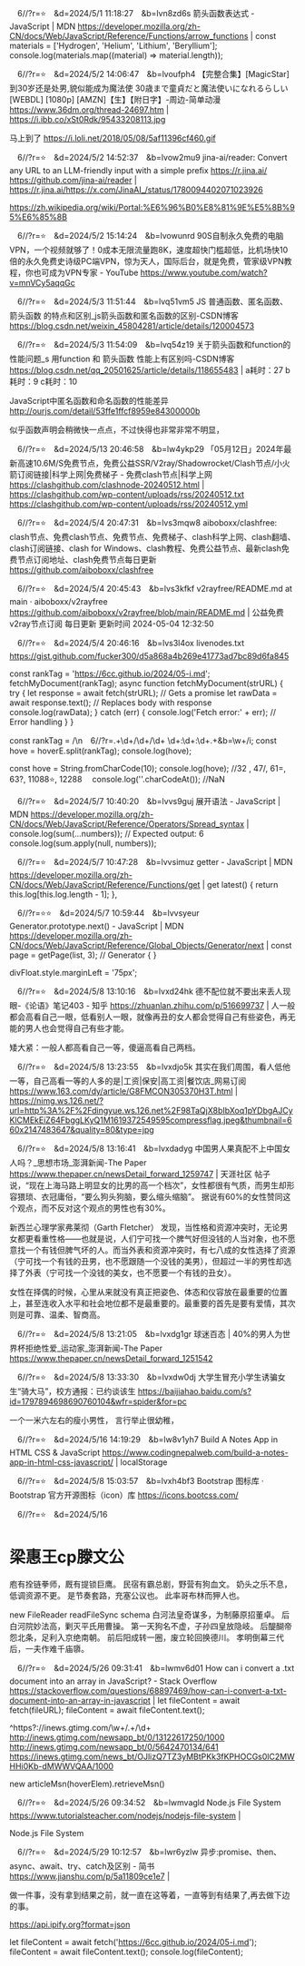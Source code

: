 
　6//?r=⭐　&d=2024/5/1 11:18:27　&b=lvn8zd6s
箭头函数表达式 - JavaScript | MDN
https://developer.mozilla.org/zh-CN/docs/Web/JavaScript/Reference/Functions/arrow_functions
|
const materials = ['Hydrogen', 'Helium', 'Lithium', 'Beryllium'];
console.log(materials.map((material) => material.length));

　6//?r=⭐　&d=2024/5/2 14:06:47　&b=lvoufph4
【完整合集】[MagicStar] 到30岁还是处男,貌似能成为魔法使 30歳まで童貞だと魔法使いになれるらしい [WEBDL] [1080p] [AMZN]【生】【附日字】-周边-简单动漫
https://www.36dm.org/thread-24697.htm
|
https://i.ibb.co/xSt0Rdk/95433208113.jpg

马上到了
https://i.loli.net/2018/05/08/5af11396cf460.gif

　6//?r=⭐　&d=2024/5/2 14:52:37　&b=lvow2mu9
jina-ai/reader: Convert any URL to an LLM-friendly input with a simple prefix https://r.jina.ai/
https://github.com/jina-ai/reader
|
https://r.jina.ai/https://x.com/JinaAI_/status/1780094402071023926

https://zh.wikipedia.org/wiki/Portal:%E6%96%B0%E8%81%9E%E5%8B%95%E6%85%8B

　6//?r=⭐　&d=2024/5/2 15:14:24　&b=lvowunrd
90S自制永久免费的电脑VPN，一个视频就够了！0成本无限流量跑8K，速度超快门槛超低，比机场快10倍的永久免费史诗级PC端VPN，惊为天人，国际后台，就是免费，管家级VPN教程，你也可成为VPN专家 - YouTube
https://www.youtube.com/watch?v=mnVCy5aqqGc

　6//?r=⭐　&d=2024/5/3 11:51:44　&b=lvq51vm5
JS 普通函数、匿名函数、箭头函数 的特点和区别_js箭头函数和匿名函数的区别-CSDN博客
https://blog.csdn.net/weixin_45804281/article/details/120004573

　6//?r=⭐　&d=2024/5/3 11:54:09　&b=lvq54z19
关于箭头函数和function的性能问题_s 用function 和 箭头函数 性能上有区别吗-CSDN博客
https://blog.csdn.net/qq_20501625/article/details/118655483
|
a耗时：27
b耗时：9
c耗时：10

JavaScript中匿名函数和命名函数的性能差异
http://ourjs.com/detail/53ffe1ffcf8959e84300000b

似乎函数声明会稍微快一点点，不过快得也非常非常不明显，

　6//?r=⭐　&d=2024/5/13 20:46:58　&b=lw4ykp29
「05月12日」2024年最新高速10.6M/S免费节点，免费公益SSR/V2ray/Shadowrocket/Clash节点/小火箭订阅链接|科学上网|免费梯子 - 免费clash节点|科学上网
https://clashgithub.com/clashnode-20240512.html
|
https://clashgithub.com/wp-content/uploads/rss/20240512.txt
https://clashgithub.com/wp-content/uploads/rss/20240512.yml

　6//?r=⭐　&d=2024/5/4 20:47:31　&b=lvs3mqw8
aiboboxx/clashfree: clash节点、免费clash节点、免费节点、免费梯子、clash科学上网、clash翻墙、clash订阅链接、clash for Windows、clash教程、免费公益节点、最新clash免费节点订阅地址、clash免费节点每日更新
https://github.com/aiboboxx/clashfree

　6//?r=⭐　&d=2024/5/4 20:45:43　&b=lvs3kfkf
v2rayfree/README.md at main · aiboboxx/v2rayfree
https://github.com/aiboboxx/v2rayfree/blob/main/README.md
|
公益免费v2ray节点订阅 每日更新 更新时间 2024-05-04 12:32:50

　6//?r=⭐　&d=2024/5/4 20:46:16　&b=lvs3l4ox
livenodes.txt
https://gist.github.com/fucker300/d5a868a4b269e41773ad7bc89d6fa845

const rankTag = 'https://6cc.github.io/2024/05-i.md';
fetchMyDocument(rankTag);
async function fetchMyDocument(strURL) {
  try {
    let response = await fetch(strURL); // Gets a promise
    let rawData = await response.text(); // Replaces body with response
    console.log(rawData);
  } catch (err) {
    console.log('Fetch error:' + err); // Error handling
  }
}

const rankTag = /\n　6\/\/\?r=.+\d+\/\d+\/\d+ \d+:\d+:\d+.+&b=\w+/i;
const hove = hoverE.split(rankTag);
console.log(hove);

const hove = String.fromCharCode(10);
console.log(hove);
//32 , 47/, 61=, 63?, 11088⭐, 12288　
console.log(''.charCodeAt());
//NaN

　6//?r=⭐　&d=2024/5/7 10:40:20　&b=lvvs9guj
展开语法 - JavaScript | MDN
https://developer.mozilla.org/zh-CN/docs/Web/JavaScript/Reference/Operators/Spread_syntax
|
console.log(sum(...numbers));
// Expected output: 6
console.log(sum.apply(null, numbers));

　6//?r=⭐　&d=2024/5/7 10:47:28　&b=lvvsimuz
getter - JavaScript | MDN
https://developer.mozilla.org/zh-CN/docs/Web/JavaScript/Reference/Functions/get
|
get latest() {
    return this.log[this.log.length - 1];
  },

　6//?r=⭐⭐　&d=2024/5/7 10:59:44　&b=lvvsyeur
Generator.prototype.next() - JavaScript | MDN
https://developer.mozilla.org/zh-CN/docs/Web/JavaScript/Reference/Global_Objects/Generator/next
|
const page = getPage(list, 3); // Generator { }

divFloat.style.marginLeft = '75px';

　6//?r=⭐　&d=2024/5/8 13:10:16　&b=lvxd24hk
德不配位就不要出来丢人现眼-《论语》笔记403 - 知乎
https://zhuanlan.zhihu.com/p/516699737
|
人一般都会高看自己一眼，低看别人一眼，就像再丑的女人都会觉得自己有些姿色，再无能的男人也会觉得自己有些才能。

矮大紧：一般人都高看自己一等，傻逼高看自己两档。

　6//?r=⭐　&d=2024/5/8 13:23:55　&b=lvxdjo5k
其实在我们周围，看人低他一等，自己高看一等的人多的是|工资|保安|高工资|餐饮店_网易订阅
https://www.163.com/dy/article/G8FMCON305370H3T.html
|
https://nimg.ws.126.net/?url=http%3A%2F%2Fdingyue.ws.126.net%2F98TaQjX8bIbXoq1pYDbgAJCyKlCMEkEiZ64FbggLKyQ1M1619372549595compressflag.jpeg&thumbnail=660x2147483647&quality=80&type=jpg

　6//?r=⭐　&d=2024/5/8 13:16:41　&b=lvxdadyg
中国男人果真配不上中国女人吗？_思想市场_澎湃新闻-The Paper
https://www.thepaper.cn/newsDetail_forward_1259747
|
天涯社区
帖子说，“现在上海马路上明显女的比男的高一个档次”，女性都很有气质，而男生却形容猥琐、衣冠庸俗，“要么狗头狗脑，要么缩头缩脑”。
据说有60%的女性赞同这个观点，而不反对这个观点的男性也有30%。

新西兰心理学家弗莱彻（Garth Fletcher）
发现，当性格和资源冲突时，无论男女都更看重性格——也就是说，人们宁可找一个脾气好但没钱的人当对象，也不愿意找一个有钱但脾气坏的人。而当外表和资源冲突时，有七八成的女性选择了资源（宁可找一个有钱的丑男，也不愿跟随一个没钱的美男），但超过一半的男性却选择了外表（宁可找一个没钱的美女，也不愿要一个有钱的丑女）。

女性在择偶的时候，心里从来就没有真正把姿色、体态和仪容放在最重要的位置上，甚至连收入水平和社会地位都不是最重要的。最重要的首先是要有爱情，其次则是可靠、温柔、智商高。

　6//?r=⭐　&d=2024/5/8 13:21:05　&b=lvxdg1gr
球迷百态 | 40%的男人为世界杯拒绝性爱_运动家_澎湃新闻-The Paper
https://www.thepaper.cn/newsDetail_forward_1251542

　6//?r=⭐　&d=2024/5/8 13:33:30　&b=lvxdw0dj
大学生冒充小学生诱骗女生“骑大马”，校方通报：已约谈该生
https://baijiahao.baidu.com/s?id=1797894698690760104&wfr=spider&for=pc

一个一米六左右的瘦小男性，
言行举止很幼稚，

　6//?r=⭐　&d=2024/5/16 14:19:29　&b=lw8v1yh7
Build A Notes App in HTML CSS & JavaScript
https://www.codingnepalweb.com/build-a-notes-app-in-html-css-javascript/
|
localStorage

　6//?r=⭐　&d=2024/5/8 15:03:57　&b=lvxh4bf3
Bootstrap 图标库 · Bootstrap 官方开源图标（icon）库
https://icons.bootcss.com/

　6//?r=⭐　&d=2024/5/16
# 梁惠王cp滕文公
庖有拴链拳师，厩有提锁巨鹰。
民宿有霸总剧，野营有狗血文。
奶头之乐不息，低调资源不更。
是节奏套路，充塞公议也。
此率哥布林而狎人也。

new FileReader
readFileSync
schema
白河法皇奇谋多，为制藤原招董卓。
后白河院妙法高，剿灭平氏用曹操。
第一天狗名不虚，子孙四皇放隐岐。
后醍醐帝怨北条，足利入京绝南朝。
前后阳成转一圈，废立轮回换德川。
孝明倒幕三代后，一夫作难千庙隳。

　6//?r=⭐　&d=2024/5/26 09:31:41　&b=lwmv6d01
How can i convert a .txt document into an array in JavaScript? - Stack Overflow
https://stackoverflow.com/questions/68897469/how-can-i-convert-a-txt-document-into-an-array-in-javascript
|
let fileContent = await fetch(fileURL);
fileContent = await  fileContent.text();

^https?:\/\/inews\.gtimg\.com\/\w+\/.+\/\d+
http://inews.gtimg.com/newsapp_bt/0/13122617250/1000
http://inews.gtimg.com/newsapp_bt/0/5642470134/641
https://inews.gtimg.com/news_bt/OJlizQ7TZ3yMBtPKk3fKPHOCGs0lC2MWHHi0Kb-dMWWVQAA/1000

new articleMsn(hoverElem).retrieveMsn()

　6//?r=⭐　&d=2024/5/26 09:34:52　&b=lwmvagld
Node.js File System
https://www.tutorialsteacher.com/nodejs/nodejs-file-system
|

Node.js File System

　6//?r=⭐　&d=2024/5/29 10:12:57　&b=lwr6yzlw
异步:promise、then、async、await、try、catch及区别 - 简书
https://www.jianshu.com/p/5a11809ce1e7
|

做一件事，没有拿到结果之前，就一直在这等着，一直等到有结果了,再去做下边的事。

https://api.ipify.org?format=json

<div class="gc-base-header-bg" style="background-image:url(https://www.nhk.jp/static/assets/images/tvseriespack/ts/X67KZLM3P6/X67KZLM3P6-hero_a591ae1498201c60ee896a73f9d6e7e1.png);" data-v-bbc7a321=""></div>

let fileContent = await fetch('https://6cc.github.io/2024/05-i.md');
fileContent = await fileContent.text();
console.log(fileContent);

<div class="exo-native-widget-item-image" style="background-image: url(&quot;https://s3t3d2y8.afcdn.net/library/802424/3592619577fb7b967d707e02f932b00557badf05.webp&quot;); background-position: 50% 50%;"></div>
